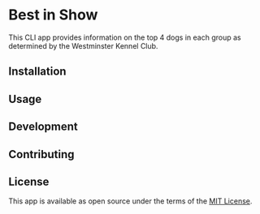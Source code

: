 # Best in Show
This CLI app provides information on the top 4 dogs in each group as determined by the Westminster Kennel Club.

## Installation
## Usage
## Development
## Contributing
## License
This app is available as open source under the terms of the [MIT License](https://opensource.org/licenses/MIT).
